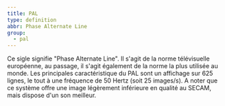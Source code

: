 ```yaml
---
title: PAL
type: definition
abbr: Phase Alternate Line
group:
  - pal
---
```

Ce sigle signifie "Phase Alternate Line". Il s'agit de la norme télévisuelle européenne, au passage, il s'agit également de la norme la plus utilisée au monde. Les principales caractéristique du PAL sont un affichage sur 625 lignes, le tout à une fréquence de 50 Hertz (soit 25 images/s). A noter que ce système offre une image légèrement inférieure en qualité au SECAM, mais dispose d'un son meilleur.
